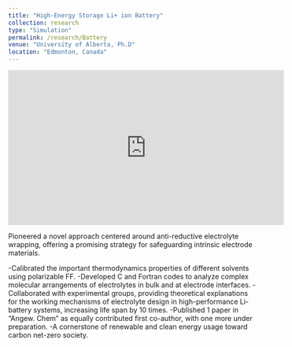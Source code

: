 ```yaml
---
title: "High-Energy Storage Li+ ion Battery"
collection: research
type: "Simulation"
permalink: /research/Battery
venue: "University of Alberta, Ph.D"
location: "Edmonton, Canada"
---
```


<iframe width="560" height="315" src="https://www.youtube.com/embed/kRBhs1e91V4" title="Energy In A Flash" frameborder="0" allow="accelerometer; autoplay; clipboard-write; encrypted-media; gyroscope; picture-in-picture" allowfullscreen></iframe>

Pioneered a novel approach centered around anti-reductive electrolyte wrapping, offering a promising strategy for safeguarding intrinsic electrode materials.   

-Calibrated the important thermodynamics properties of different solvents using polarizable FF.
-Developed C and Fortran codes to analyze complex molecular arrangements of electrolytes in bulk and at electrode interfaces.
-Collaborated with experimental groups, providing theoretical explanations for the working mechanisms of electrolyte design in high-performance Li-battery systems, increasing life span by 10 times.
-Published 1 paper in “Angew. Chem” as equally contributed first co-author, with one more under preparation.
-A cornerstone of renewable and clean energy usage toward carbon net-zero society.

